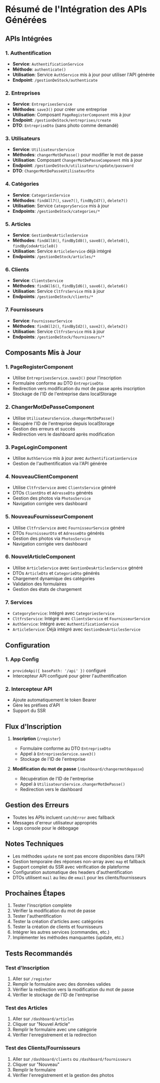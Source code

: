 # Résumé de l'Intégration des APIs Générées

## APIs Intégrées

### 1. Authentification
- **Service**: `AuthentificationService`
- **Méthode**: `authenticate()`
- **Utilisation**: Service `AuthService` mis à jour pour utiliser l'API générée
- **Endpoint**: `/gestionDeStock/authenticate`

### 2. Entreprises
- **Service**: `EntreprisesService`
- **Méthodes**: `save3()` pour créer une entreprise
- **Utilisation**: Composant `PageRegisterComponent` mis à jour
- **Endpoint**: `/gestionDeStock/entreprises/create`
- **DTO**: `EntrepriseDto` (sans photo comme demandé)

### 3. Utilisateurs
- **Service**: `UtilisateursService`
- **Méthodes**: `changerMotDePasse()` pour modifier le mot de passe
- **Utilisation**: Composant `ChangerMotDePasseComponent` mis à jour
- **Endpoint**: `/gestionDeStock/utilisateurs/update/password`
- **DTO**: `ChangerMotDePasseUtilisateurDto`

### 4. Catégories
- **Service**: `CategoriesService`
- **Méthodes**: `findAll7()`, `save7()`, `findById7()`, `delete7()`
- **Utilisation**: Service `CategoryService` mis à jour
- **Endpoints**: `/gestionDeStock/categories/*`

### 5. Articles
- **Service**: `GestionDesArticlesService`
- **Méthodes**: `findAll8()`, `findById8()`, `save8()`, `delete8()`, `findByCodeArticle8()`
- **Utilisation**: Service `ArticleService` déjà intégré
- **Endpoints**: `/gestionDeStock/articles/*`

### 6. Clients
- **Service**: `ClientsService`
- **Méthodes**: `findAll6()`, `findById6()`, `save6()`, `delete6()`
- **Utilisation**: Service `CltfrsService` mis à jour
- **Endpoints**: `/gestionDeStock/clients/*`

### 7. Fournisseurs
- **Service**: `FournisseurService`
- **Méthodes**: `findAll2()`, `findById2()`, `save2()`, `delete2()`
- **Utilisation**: Service `CltfrsService` mis à jour
- **Endpoints**: `/gestionDeStock/fournisseurs/*`

## Composants Mis à Jour

### 1. PageRegisterComponent
- Utilise `EntreprisesService.save3()` pour l'inscription
- Formulaire conforme au DTO `EntrepriseDto`
- Redirection vers modification du mot de passe après inscription
- Stockage de l'ID de l'entreprise dans localStorage

### 2. ChangerMotDePasseComponent
- Utilise `UtilisateursService.changerMotDePasse()`
- Récupère l'ID de l'entreprise depuis localStorage
- Gestion des erreurs et succès
- Redirection vers le dashboard après modification

### 3. PageLoginComponent
- Utilise `AuthService` mis à jour avec `AuthentificationService`
- Gestion de l'authentification via l'API générée

### 4. NouveauClientComponent
- Utilise `CltfrsService` avec `ClientsService` généré
- DTOs `ClientDto` et `AdresseDto` générés
- Gestion des photos via `PhotosService`
- Navigation corrigée vers dashboard

### 5. NouveauFournisseurComponent
- Utilise `CltfrsService` avec `FournisseurService` généré
- DTOs `FournisseurDto` et `AdresseDto` générés
- Gestion des photos via `PhotosService`
- Navigation corrigée vers dashboard

### 6. NouvelArticleComponent
- Utilise `ArticleService` avec `GestionDesArticlesService` généré
- DTOs `ArticleDto` et `CategorieDto` générés
- Chargement dynamique des catégories
- Validation des formulaires
- Gestion des états de chargement

### 7. Services
- `CategoryService`: Intégré avec `CategoriesService`
- `CltfrsService`: Intégré avec `ClientsService` et `FournisseurService`
- `AuthService`: Intégré avec `AuthentificationService`
- `ArticleService`: Déjà intégré avec `GestionDesArticlesService`

## Configuration

### 1. App Config
- `provideApi({ basePath: '/api' })` configuré
- Intercepteur API configuré pour gérer l'authentification

### 2. Intercepteur API
- Ajoute automatiquement le token Bearer
- Gère les préfixes d'API
- Support du SSR

## Flux d'Inscription

1. **Inscription** (`/register`)
   - Formulaire conforme au DTO `EntrepriseDto`
   - Appel à `EntreprisesService.save3()`
   - Stockage de l'ID de l'entreprise

2. **Modification du mot de passe** (`/dashboard/changermotdepasse`)
   - Récupération de l'ID de l'entreprise
   - Appel à `UtilisateursService.changerMotDePasse()`
   - Redirection vers le dashboard

## Gestion des Erreurs

- Toutes les APIs incluent `catchError` avec fallback
- Messages d'erreur utilisateur appropriés
- Logs console pour le débogage

## Notes Techniques

- Les méthodes `update` ne sont pas encore disponibles dans l'API
- Gestion temporaire des réponses non-array avec `map` et fallback
- Support complet du SSR avec vérification de plateforme
- Configuration automatique des headers d'authentification
- DTOs utilisent `mail` au lieu de `email` pour les clients/fournisseurs

## Prochaines Étapes

1. Tester l'inscription complète
2. Vérifier la modification du mot de passe
3. Tester l'authentification
4. Tester la création d'articles avec catégories
5. Tester la création de clients et fournisseurs
6. Intégrer les autres services (commandes, etc.)
7. Implémenter les méthodes manquantes (update, etc.)

## Tests Recommandés

### Test d'Inscription
1. Aller sur `/register`
2. Remplir le formulaire avec des données valides
3. Vérifier la redirection vers la modification du mot de passe
4. Vérifier le stockage de l'ID de l'entreprise

### Test des Articles
1. Aller sur `/dashboard/articles`
2. Cliquer sur "Nouvel Article"
3. Remplir le formulaire avec une catégorie
4. Vérifier l'enregistrement et la redirection

### Test des Clients/Fournisseurs
1. Aller sur `/dashboard/clients` ou `/dashboard/fournisseurs`
2. Cliquer sur "Nouveau"
3. Remplir le formulaire
4. Vérifier l'enregistrement et la gestion des photos
